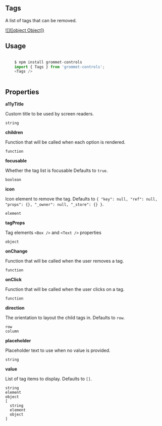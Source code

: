 ## Tags
A list of tags that can be removed.

[![]([object Object])](https://github.com/atanasster/grommet-nextjs)
## Usage

```javascript

    $ npm install grommet-controls 
    import { Tags } from 'grommet-controls';
    <Tags />
    
```

## Properties

**a11yTitle**

Custom title to be used by screen readers.

```
string
```

**children**

Function that will be called when each option is rendered.

```
function
```

**focusable**

Whether the tag list is focusable Defaults to `true`.

```
boolean
```

**icon**

Icon element to remove the tag. Defaults to `{
  "key": null,
  "ref": null,
  "props": {},
  "_owner": null,
  "_store": {}
}`.

```
element
```

**tagProps**

Tag elements `<Box />` and `<Text />` properties

```
object
```

**onChange**

Function that will be called when the user removes a tag.

```
function
```

**onClick**

Function that will be called when the user clicks on a tag.

```
function
```

**direction**

The orientation to layout the child tags in. Defaults to `row`.

```
row
column
```

**placeholder**

Placeholder text to use when no value is provided.

```
string
```

**value**

List of tag items to display. Defaults to `[]`.

```
string
element
object
[
  string
  element
  object
]
```
  